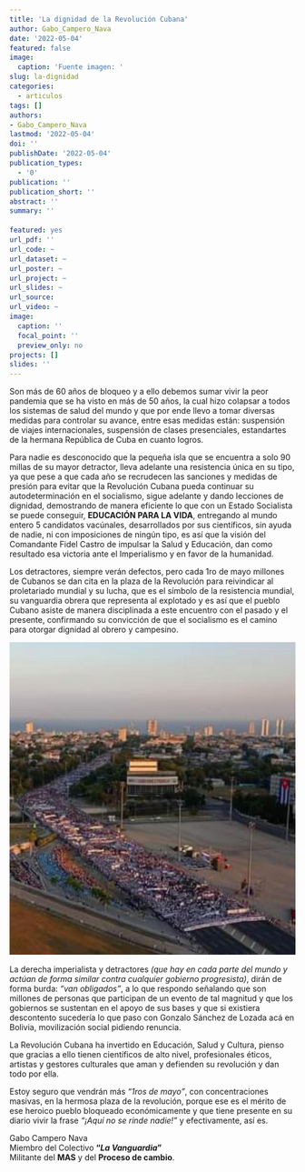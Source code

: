 ```yaml
---
title: 'La dignidad de la Revolución Cubana'
author: Gabo_Campero_Nava
date: '2022-05-04'
featured: false
image:
  caption: 'Fuente imagen: '
slug: la-dignidad
categories:
  - articulos
tags: []
authors:
- Gabo_Campero_Nava
lastmod: '2022-05-04'
doi: ''
publishDate: '2022-05-04'
publication_types:
  - '0'
publication: ''
publication_short: ''
abstract: ''
summary: ''

featured: yes
url_pdf: ''
url_code: ~
url_dataset: ~
url_poster: ~
url_project: ~
url_slides: ~
url_source: 
url_video: ~
image:
  caption: ''
  focal_point: ''
  preview_only: no
projects: []
slides: ''
---
```



Son más de 60 años de bloqueo y a ello debemos sumar vivir la peor pandemia que se ha visto en más de 50 años, la cual hizo colapsar a todos los sistemas de salud del mundo y que por ende llevo a tomar diversas medidas para controlar su avance, entre esas medidas están: suspensión de viajes internacionales, suspensión de clases presenciales, estandartes de la hermana República de Cuba en cuanto logros.

Para nadie es desconocido que la pequeña isla que se encuentra a solo 90 millas de su mayor detractor, lleva adelante una resistencia única en su tipo, ya que pese a que cada año se recrudecen las sanciones y medidas de presión para evitar que la Revolución Cubana pueda continuar su autodeterminación en el socialismo, sigue adelante y dando lecciones de dignidad, demostrando de manera eficiente  lo que con un Estado Socialista se puede conseguir, **EDUCACIÓN PARA LA VIDA**, entregando al mundo entero 5 candidatos vacúnales, desarrollados por sus científicos, sin ayuda de nadie, ni con imposiciones de ningún tipo, es así que la visión del Comandante Fidel Castro de impulsar la Salud y Educación, dan como resultado esa victoria ante el Imperialismo y en favor de la humanidad.

Los detractores, siempre verán defectos, pero cada 1ro de mayo millones de Cubanos se dan cita en la plaza de la Revolución para reivindicar al proletariado mundial y su lucha, que es el símbolo de la resistencia mundial, su vanguardia obrera que representa al explotado y es así que el pueblo Cubano asiste de manera disciplinada a este encuentro con el pasado y el presente, confirmando su convicción de que el socialismo es el camino para otorgar dignidad al obrero y campesino.

![](1.jpeg)

La derecha imperialista y detractores *(que hay en cada parte del mundo y actúan de forma similar contra cualquier gobierno progresista)*, dirán de forma burda: *“van obligados”*, a lo que respondo señalando que son millones de personas que participan de un evento de tal magnitud y que los gobiernos se sustentan en el apoyo de sus bases y que si existiera descontento sucedería lo que paso con Gonzalo Sánchez de Lozada acá en Bolivia, movilización social pidiendo renuncia.

La Revolución Cubana ha invertido en Educación, Salud y Cultura, pienso que gracias a ello tienen científicos de alto nivel, profesionales éticos, artistas y gestores culturales que aman y defienden su revolución y dan todo por ella.

Estoy seguro que vendrán más *“1ros de mayo”*, con concentraciones masivas, en la hermosa plaza de la revolución, porque ese es el mérito de ese heroico pueblo bloqueado económicamente y que tiene presente en su diario vivir la frase *“¡Aquí no se rinde nadie!”* y efectivamente, así es.

Gabo Campero Nava<br>
Miembro del Colectivo **“*La Vanguardia*”**<br>
Militante del **MAS** y del **Proceso de cambio**.<br>
